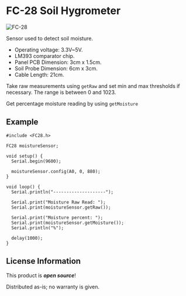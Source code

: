 FC-28 Soil Hygrometer
================

![FC-28](https://www.diyengineers.com/wp-content/uploads/2021/01/Soil-Moisture-Sensor-Connections_Digital.png)

Sensor used to detect soil moisture.
- Operating voltage: 3.3V~5V.
- LM393 comparator chip.
- Panel PCB Dimension: 3cm x 1.5cm.
- Soil Probe Dimension: 6cm x 3cm.
- Cable Length: 21cm.

Take raw measurements using `getRaw` and set min and max thresholds if necessary. The range is between 0 and 1023.

Get percentage moisture reading by using `getMoisture`

Example
--

```
#include <FC28.h>

FC28 moistureSensor;

void setup() {
  Serial.begin(9600);

  moistureSensor.config(A0, 0, 880);
}

void loop() {
  Serial.println("--------------------");

  Serial.print("Moisture Raw Read: ");
  Serial.print(moistureSensor.getRaw());

  Serial.print("Moisture percent: ");
  Serial.print(moistureSensor.getMoisture());
  Serial.println("%");

  delay(1000);
}
```

License Information
-------------------

This product is _**open source**_!

Distributed as-is; no warranty is given.

